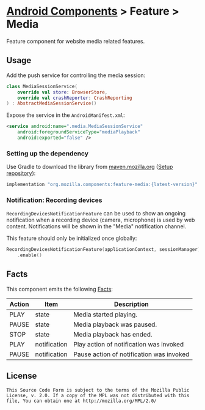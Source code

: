 # [Android Components](../../../README.md) > Feature > Media

Feature component for website media related features.

## Usage

Add the push service for controlling the media session:

```kotlin
class MediaSessionService(
    override val store: BrowserStore,
    override val crashReporter: CrashReporting
) : AbstractMediaSessionService()
```

Expose the service in the `AndroidManifest.xml`:
```xml
<service android:name=".media.MediaSessionService"
    android:foregroundServiceType="mediaPlayback"
    android:exported="false" />
```

### Setting up the dependency

Use Gradle to download the library from [maven.mozilla.org](https://maven.mozilla.org/) ([Setup repository](../../../README.md#maven-repository)):

```Groovy
implementation "org.mozilla.components:feature-media:{latest-version}"
```

### Notification: Recording devices

`RecordingDevicesNotificationFeature` can be used to show an ongoing notification when a recording device (camera,
microphone) is used by web content. Notifications will be shown in the "Media" notification channel.

This feature should only be initialized once globally:

```kotlin
RecordingDevicesNotificationFeature(applicationContext, sessionManager)
    .enable()
```

## Facts

This component emits the following [Facts](../../support/base/README.md#Facts):

| Action | Item            |  Description                              |
|--------|-----------------|-------------------------------------------|
| PLAY   | state           | Media started playing.                    |
| PAUSE  | state           | Media playback was paused.                |
| STOP   | state           | Media playback has ended.                 |
| PLAY   | notification    | Play action of notification was invoked   |
| PAUSE  | notification    | Pause action of notification was invoked  |

## License

    This Source Code Form is subject to the terms of the Mozilla Public
    License, v. 2.0. If a copy of the MPL was not distributed with this
    file, You can obtain one at http://mozilla.org/MPL/2.0/
